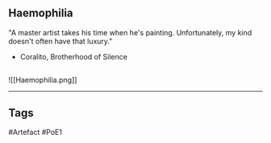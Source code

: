 ## Haemophilia
"A master artist takes his time when he's painting.
Unfortunately, my kind doesn't often have that luxury."
- Coralito, Brotherhood of Silence
##
![[Haemophilia.png]]

---
## Tags
#Artefact
#PoE1